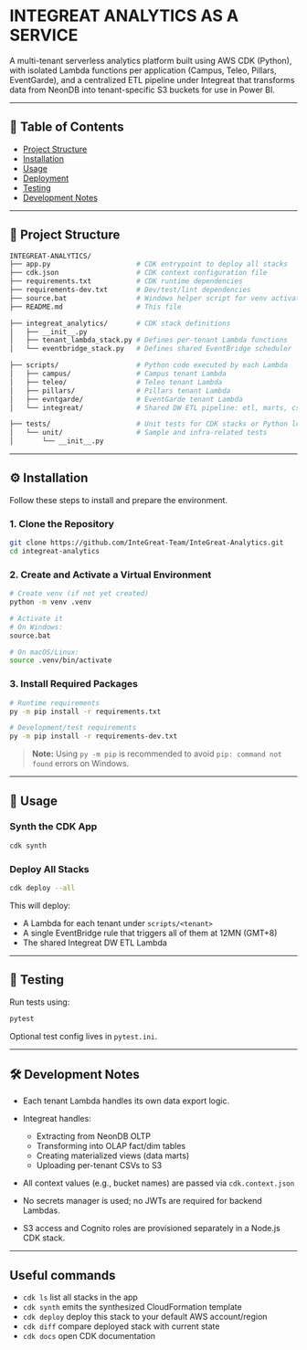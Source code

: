 
# INTEGREAT ANALYTICS AS A SERVICE

A multi-tenant serverless analytics platform built using AWS CDK (Python),
with isolated Lambda functions per application (Campus, Teleo, Pillars, EventGarde),
and a centralized ETL pipeline under Integreat that transforms data from NeonDB
into tenant-specific S3 buckets for use in Power BI.

---

## 📑 Table of Contents

* [Project Structure](#project-structure)
* [Installation](#installation)
* [Usage](#usage)
* [Deployment](#deployment)
* [Testing](#testing)
* [Development Notes](#development-notes)

---

## 📁 Project Structure

```bash
INTEGREAT-ANALYTICS/
├── app.py                     # CDK entrypoint to deploy all stacks
├── cdk.json                   # CDK context configuration file
├── requirements.txt           # CDK runtime dependencies
├── requirements-dev.txt       # Dev/test/lint dependencies
├── source.bat                 # Windows helper script for venv activation + install
├── README.md                  # This file

├── integreat_analytics/       # CDK stack definitions
│   ├── __init__.py
│   ├── tenant_lambda_stack.py # Defines per-tenant Lambda functions
│   └── eventbridge_stack.py   # Defines shared EventBridge scheduler

├── scripts/                   # Python code executed by each Lambda
│   ├── campus/                # Campus tenant Lambda
│   ├── teleo/                 # Teleo tenant Lambda
│   ├── pillars/               # Pillars tenant Lambda
│   ├── evntgarde/             # EventGarde tenant Lambda
│   └── integreat/             # Shared DW ETL pipeline: etl, marts, csv upload

├── tests/                     # Unit tests for CDK stacks or Python logic
│   └── unit/                  # Sample and infra-related tests
│       └── __init__.py
```

---

## ⚙️ Installation

Follow these steps to install and prepare the environment.

### 1. Clone the Repository

```bash
git clone https://github.com/InteGreat-Team/InteGreat-Analytics.git
cd integreat-analytics
```

### 2. Create and Activate a Virtual Environment

```bash
# Create venv (if not yet created)
python -m venv .venv

# Activate it
# On Windows:
source.bat

# On macOS/Linux:
source .venv/bin/activate
```

### 3. Install Required Packages

```bash
# Runtime requirements
py -m pip install -r requirements.txt

# Development/test requirements
py -m pip install -r requirements-dev.txt
```

> **Note:** Using `py -m pip` is recommended to avoid `pip: command not found` errors on Windows.

---

## 🚀 Usage

### Synth the CDK App

```bash
cdk synth
```

### Deploy All Stacks

```bash
cdk deploy --all
```

This will deploy:

* A Lambda for each tenant under `scripts/<tenant>`
* A single EventBridge rule that triggers all of them at 12MN (GMT+8)
* The shared Integreat DW ETL Lambda

---

## 🧪 Testing

Run tests using:

```bash
pytest
```

Optional test config lives in `pytest.ini`.

---

## 🛠 Development Notes

* Each tenant Lambda handles its own data export logic.
* Integreat handles:

  * Extracting from NeonDB OLTP
  * Transforming into OLAP fact/dim tables
  * Creating materialized views (data marts)
  * Uploading per-tenant CSVs to S3
* All context values (e.g., bucket names) are passed via `cdk.context.json`
* No secrets manager is used; no JWTs are required for backend Lambdas.
* S3 access and Cognito roles are provisioned separately in a Node.js CDK stack.

---

## Useful commands

 * `cdk ls`          list all stacks in the app
 * `cdk synth`       emits the synthesized CloudFormation template
 * `cdk deploy`      deploy this stack to your default AWS account/region
 * `cdk diff`        compare deployed stack with current state
 * `cdk docs`        open CDK documentation
